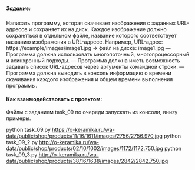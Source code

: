 ##### Задание:


Написать программу, которая скачивает изображения с заданных URL-адресов и сохраняет их на диск. Каждое изображение должно сохраняться в отдельном файле, название которого соответствует названию изображения в URL-адресе.
Например, URL-адрес: https://example/images/image1.jpg -> файл на диске: image1.jpg
— Программа должна использовать многопоточный, многопроцессорный и асинхронный подходы.
— Программа должна иметь возможность задавать список URL-адресов через аргументы командной строки.
— Программа должна выводить в консоль информацию о времени скачивания каждого изображения и общем времени выполнения программы.

#### Как взаимодействовать с проектом:

Файлы с заданием task_09 по очереди запускать из консоли, внизу примеры.

python task_09.py https://o-keramika.ru/wa-data/public/shop/products/11/16/1611/images/2756/2756.970.jpg
python task_09_2.py http://o-keramika.ru/wa-data/public/shop/products/02/10/1002/images/1172/1172.750.jpg
python task_09_3.py http://o-keramika.ru/wa-data/public/shop/products/38/16/1638/images/2842/2842.750.jpg
